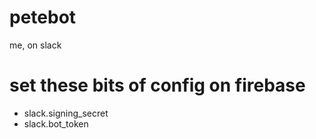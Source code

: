 # petebot

me, on slack

# set these bits of config on firebase

- slack.signing_secret
- slack.bot_token
